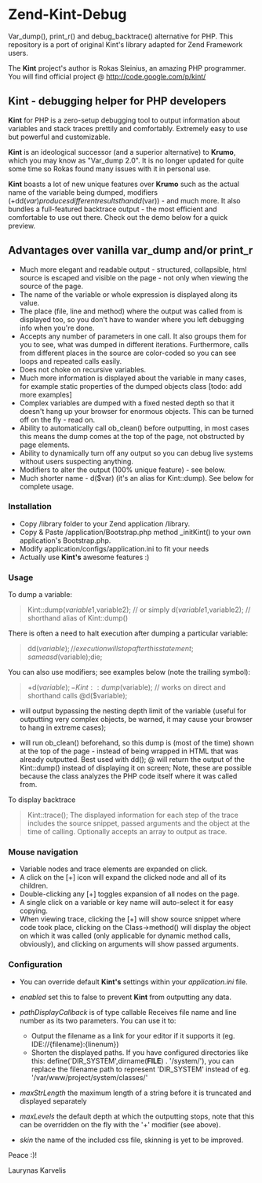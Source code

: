 # Zend-Kint-Debug
Var_dump(), print_r() and debug_backtrace() alternative for PHP.
This repository is a port of original Kint's library adapted for Zend Framework users.

The **Kint** project's author is Rokas Sleinius, an amazing PHP programmer.
You will find official project @ http://code.google.com/p/kint/

## Kint - debugging helper for PHP developers
**Kint** for PHP is a zero-setup debugging tool to output information about variables and stack traces prettily and comfortably. Extremely easy to use but powerful and customizable.

**Kint** is an ideological successor (and a superior alternative) to **Krumo**, which you may know as "Var_dump 2.0". It is no longer updated for quite some time so Rokas found many issues with it in personal use.

**Kint** boasts a lot of new unique features over **Krumo** such as the actual name of the variable being dumped, modifiers (+dd($var) produces different results than dd($var)) - and much more. It also bundles a full-featured backtrace output - the most efficient and comfortable to use out there. Check out the demo below for a quick preview.

## Advantages over vanilla var_dump and/or print_r
* Much more elegant and readable output - structured, collapsible, html source is escaped and visible on the page - not only when viewing the source of the page.
* The name of the variable or whole expression is displayed along its value.
* The place (file, line and method) where the output was called from is displayed too, so you don't have to wander where you left debugging info when you're done.
* Accepts any number of parameters in one call. It also groups them for you to see, what was dumped in different iterations. Furthermore, calls from different places in the source are color-coded so you can see loops and repeated calls easily.
* Does not choke on recursive variables.
* Much more information is displayed about the variable in many cases, for example static properties of the dumped objects class [todo: add more examples]
* Complex variables are dumped with a fixed nested depth so that it doesn't hang up your browser for enormous objects. This can be turned off on the fly - read on.
* Ability to automatically call ob_clean() before outputting, in most cases this means the dump comes at the top of the page, not obstructed by page elements.
* Ability to dynamically turn off any output so you can debug live systems without users suspecting anything.
* Modifiers to alter the output (100% unique feature) - see below.
* Much shorter name - d($var) (it's an alias for Kint::dump). See below for complete usage.

### Installation
* Copy /library folder to your Zend application /library.
* Copy & Paste /application/Bootstrap.php method _initKint() to your own application's Bootstrap.php.
* Modify application/configs/application.ini to fit your needs
* Actually use **Kint's** awesome features :)

### Usage
To dump a variable:
> Kint::dump($variable1,$variable2);
> // or simply
> d($variable1,$variable2); // shorthand alias of Kint::dump()

There is often a need to halt execution after dumping a particular variable:
> dd($variable); // execution will stop after this statement; same as d($variable);die;

You can also use modifiers; see examples below (note the trailing symbol):
> +d($variable);
> -Kint::dump($variable); // works on direct and shorthand calls
> @d($variable);

+ will output bypassing the nesting depth limit of the variable (useful for outputting very complex objects, be warned, it may cause your browser to hang in extreme cases);
- will run ob_clean() beforehand, so this dump is (most of the time) shown at the top of the page - instead of being wrapped in HTML that was already outputted. Best used with dd();
@ will return the output of the Kint::dump() instead of displaying it on screen;
Note, these are possible because the class analyzes the PHP code itself where it was called from.

To display backtrace
> Kint::trace();
The displayed information for each step of the trace includes the source snippet, passed arguments and the object at the time of calling. Optionally accepts an array to output as trace.

### Mouse navigation

* Variable nodes and trace elements are expanded on click.
* A click on the [+] icon will expand the clicked node and all of its children.
* Double-clicking any [+] toggles expansion of all nodes on the page.
* A single click on a variable or key name will auto-select it for easy copying.
* When viewing trace, clicking the [+] will show source snippet where code took place, clicking on the Class->method() will display the object on which it was called (only applicable for dynamic method calls, obviously), and clicking on arguments will show passed arguments.

### Configuration
* You can override default **Kint's** settings within your *application.ini* file.

* *enabled* set this to false to prevent **Kint** from outputting any data.
* *pathDisplayCallback* is of type callable Receives file name and line number as its two parameters. You can use it to:
    * Output the filename as a link for your editor if it supports it (eg. IDE://{filename}:{linenum})
    * Shorten the displayed paths. If you have configured directories like this: define('DIR_SYSTEM',dirname(__FILE__) . '/system/'), you can replace the filename path to represent 'DIR_SYSTEM' instead of eg. '/var/www/project/system/classes/'
* *maxStrLength* the maximum length of a string before it is truncated and displayed separately
* *maxLevels* the default depth at which the outputting stops, note that this can be overridden on the fly with the '+' modifier (see above).
* *skin* the name of the included css file, skinning is yet to be improved.

Peace :)!

Laurynas Karvelis
